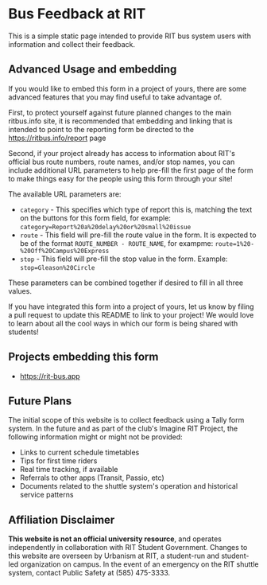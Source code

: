 # Bus Feedback at RIT

This is a simple static page intended to provide RIT bus system users with information and collect their feedback.

## Advanced Usage and embedding

If you would like to embed this form in a project of yours, there are some advanced features that you may find useful to take advantage of.

First, to protect yourself against future planned changes to the main ritbus.info site, it is recommended that embedding and linking that is intended to point to the reporting form be directed to the https://ritbus.info/report page

Second, if your project already has access to information about RIT's official bus route numbers, route names, and/or stop names, you can include additional URL parameters to help pre-fill the first page of the form to make things easy for the people using this form through your site!

The available URL parameters are:
- `category` - This specifies which type of report this is, matching the text on the buttons for this form field, for example: `category=Report%20a%20delay%20or%20small%20issue`
- `route` - This field will pre-fill the route value in the form. It is expected to be of the format `ROUTE_NUMBER - ROUTE_NAME`, for exampme: `route=1%20-%20Off%20Campus%20Express`
- `stop` - This field will pre-fill the stop value in the form. Example: `stop=Gleason%20Circle`

These parameters can be combined together if desired to fill in all three values.

If you have integrated this form into a project of yours, let us know by filing a pull request to update this README to link to your project! We would love to learn about all the cool ways in which our form is being shared with students!

## Projects embedding this form
- https://rit-bus.app

## Future Plans
The initial scope of this website is to collect feedback using a Tally form system. In the future and as part of the club's Imagine RIT Project, the following information might or might not be provided:

- Links to current schedule timetables
- Tips for first time riders
- Real time tracking, if available
- Referrals to other apps (Transit, Passio, etc)
- Documents related to the shuttle system's operation and historical service patterns

## Affiliation Disclaimer
**This website is not an official university resource**, and operates independently in collaboration with RIT Student Government. Changes to this website are overseen by Urbanism at RIT, a student-run and student-led organization on campus. In the event of an emergency on the RIT shuttle system, contact Public Safety at (585) 475-3333.
